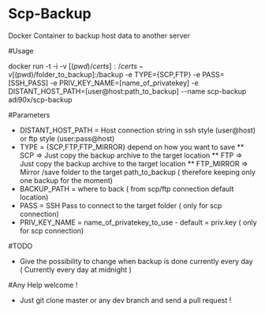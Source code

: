 # Scp-Backup
Docker Container to backup host data to another server

#Usage

docker run -t -i -v [$(pwd)/certs]:/certs -v [$(pwd)/folder_to_backup]:/backup -e TYPE={SCP,FTP} -e PASS=[SSH_PASS] -e PRIV_KEY_NAME=[name_of_privatekey] -e DISTANT_HOST_PATH=[user@host:path_to_backup] --name scp-backup adi90x/scp-backup

#Parameters

* DISTANT_HOST_PATH = Host connection string in ssh style (user@host) or ftp style (user:pass@host)
* TYPE = {SCP,FTP,FTP_MIRROR} depend on how you want to save 
** SCP => Just copy the backup archive to the target location
** FTP => Just copy the backup archive to the target location
** FTP_MIRROR => Mirror /save folder to the target path_to_backup ( therefore keeping only one backup for the moment)
* BACKUP_PATH = where to back ( from scp/ftp connection default location)
* PASS = SSH Pass to connect to the target folder ( only for scp connection)
* PRIV_KEY_NAME = name_of_privatekey_to_use - default = priv.key ( only for scp connection)

#TODO
* Give the possibility to change when backup is done currently every day ( Currently every day at midnight )

#Any Help welcome ! 
* Just git clone master or any dev branch and send a pull request !